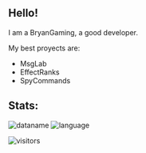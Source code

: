
## Hello!

I am a BryanGaming, a good developer.

My best proyects are: 
- MsgLab
- EffectRanks
- SpyCommands

## Stats:
![dataname](https://github-readme-stats-codestackr.vercel.app/api?username=BryanGamingDV&show_icons=true&hide_border=true)
![language](https://github-readme-stats.vercel.app/api/top-langs/?username=BryanGamingDV)



![visitors](https://visitor-badge.laobi.icu/badge?page_id=bryangamingdv.readme.visitor-badge)
